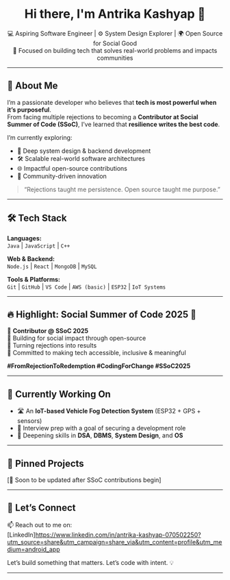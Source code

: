 <h1 align="center">Hi there, I'm Antrika Kashyap 👋</h1>

<p align="center">
  💻 Aspiring Software Engineer | ⚙️ System Design Explorer | 🌍 Open Source for Social Good<br>
  🎯 Focused on building tech that solves real-world problems and impacts communities
</p>

---

## 🚀 About Me

I’m a passionate developer who believes that **tech is most powerful when it’s purposeful**.  
From facing multiple rejections to becoming a **Contributor at Social Summer of Code (SSoC)**, I’ve learned that **resilience writes the best code**.

I’m currently exploring:
- 🧠 Deep system design & backend development
- 🛠️ Scalable real-world software architectures
- 🌐 Impactful open-source contributions
- 💬 Community-driven innovation

> “Rejections taught me persistence. Open source taught me purpose.”

---

## 🛠️ Tech Stack

**Languages:**  
`Java` | `JavaScript` | `C++`

**Web & Backend:**  
`Node.js` |  `React` | `MongoDB` | `MySQL`

**Tools & Platforms:**  
`Git` | `GitHub` | `VS Code` |  `AWS (basic)` | `ESP32` | `IoT Systems`

---

## 🔥 Highlight: Social Summer of Code 2025 🚀

🔸 **Contributor @ SSoC 2025**  
🔸 Building for social impact through open-source  
🔸 Turning rejections into results  
🔸 Committed to making tech accessible, inclusive & meaningful

**#FromRejectionToRedemption #CodingForChange #SSoC2025**

---

## 🌱 Currently Working On

- 🛣️ An **IoT-based Vehicle Fog Detection System** (ESP32 + GPS + sensors)
- 🎯 Interview prep with a goal of securing a development role
- 🔧 Deepening skills in **DSA**, **DBMS**, **System Design**, and **OS**

---

## 📌 Pinned Projects

[🚧 Soon to be updated after SSoC contributions begin]

---

## 🤝 Let’s Connect

📫 Reach out to me on:  
[LinkedIn]https://www.linkedin.com/in/antrika-kashyap-070502250?utm_source=share&utm_campaign=share_via&utm_content=profile&utm_medium=android_app

Let’s build something that matters. Let’s code with intent. 💡

---
